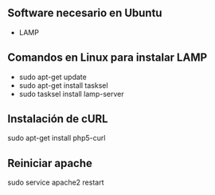 <h2>Software necesario en Ubuntu</h2>
<ul>
  <li>LAMP</li>
</ul>
<h2>Comandos en Linux para instalar LAMP</h2>
<ul>
  <li>sudo apt-get update</li>
  <li>sudo apt-get install tasksel</li>
  <li>sudo tasksel install lamp-server</li>
</ul>

<h2>Instalación de cURL</h2>
sudo apt-get install php5-curl

<h2>Reiniciar apache</h2>
sudo service apache2 restart

